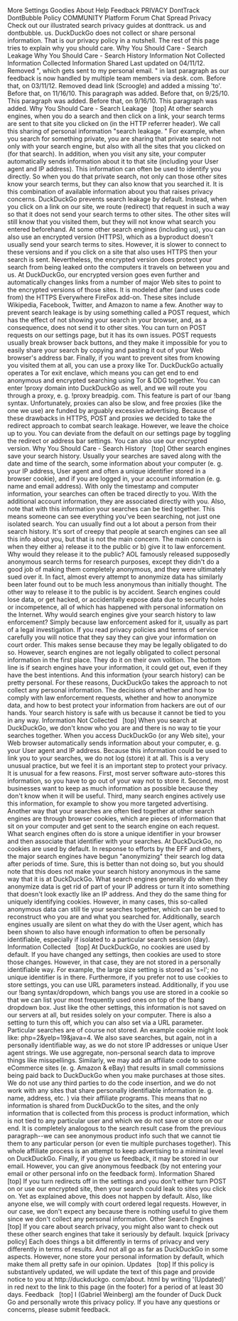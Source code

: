 More Settings Goodies About Help Feedback PRIVACY DontTrack DontBubble Policy COMMUNITY Platform Forum Chat Spread Privacy Check out our illustrated search privacy guides at donttrack. us and dontbubble. us. DuckDuckGo does not collect or share personal information. That is our privacy policy in a nutshell. The rest of this page tries to explain why you should care. Why You Should Care - Search Leakage Why You Should Care - Search History Information Not Collected Information Collected Information Shared Last updated on 04/11/12. Removed ", which gets sent to my personal email. " in last paragraph as our feedback is now handled by multiple team members via desk. com. Before that, on 03/11/12. Removed dead link (Scroogle) and added a missing 'to'. Before that, on 11/16/10. This paragraph was added. Before that, on 9/25/10. This paragraph was added. Before that, on 9/16/10. This paragraph was added. Why You Should Care - Search Leakage   \[top\] At other search engines, when you do a search and then click on a link, your search terms are sent to that site you clicked on (in the HTTP referrer header). We call this sharing of personal information "search leakage. " For example, when you search for something private, you are sharing that private search not only with your search engine, but also with all the sites that you clicked on (for that search). In addition, when you visit any site, your computer automatically sends information about it to that site (including your User agent and IP address). This information can often be used to identify you directly. So when you do that private search, not only can those other sites know your search terms, but they can also know that you searched it. It is this combination of available information about you that raises privacy concerns. DuckDuckGo prevents search leakage by default. Instead, when you click on a link on our site, we route (redirect) that request in such a way so that it does not send your search terms to other sites. The other sites will still know that you visited them, but they will not know what search you entered beforehand. At some other search engines (including us), you can also use an encrypted version (HTTPS), which as a byproduct doesn't usually send your search terms to sites. However, it is slower to connect to these versions and if you click on a site that also uses HTTPS then your search is sent. Nevertheless, the encrypted version does protect your search from being leaked onto the computers it travels on between you and us. At DuckDuckGo, our encrypted version goes even further and automatically changes links from a number of major Web sites to point to the encrypted versions of those sites. It is modeled after (and uses code from) the HTTPS Everywhere FireFox add-on. These sites include Wikipedia, Facebook, Twitter, and Amazon to name a few. Another way to prevent search leakage is by using something called a POST request, which has the effect of not showing your search in your browser, and, as a consequence, does not send it to other sites. You can turn on POST requests on our settings page, but it has its own issues. POST requests usually break browser back buttons, and they make it impossible for you to easily share your search by copying and pasting it out of your Web browser's address bar. Finally, if you want to prevent sites from knowing you visited them at all, you can use a proxy like Tor. DuckDuckGo actually operates a Tor exit enclave, which means you can get end to end anonymous and encrypted searching using Tor & DDG together. You can enter !proxy domain into DuckDuckGo as well, and we will route you through a proxy, e. g. !proxy breadpig. com. This feature is part of our !bang syntax. Unfortunately, proxies can also be slow, and free proxies (like the one we use) are funded by arguably excessive advertising. Because of these drawbacks in HTTPS, POST and proxies we decided to take the redirect approach to combat search leakage. However, we leave the choice up to you. You can deviate from the default on our settings page by toggling the redirect or address bar settings. You can also use our encrypted version. Why You Should Care - Search History   \[top\] Other search engines save your search history. Usually your searches are saved along with the date and time of the search, some information about your computer (e. g. your IP address, User agent and often a unique identifier stored in a browser cookie), and if you are logged in, your account information (e. g. name and email address). With only the timestamp and computer information, your searches can often be traced directly to you. With the additional account information, they are associated directly with you. Also, note that with this information your searches can be tied together. This means someone can see everything you've been searching, not just one isolated search. You can usually find out a lot about a person from their search history. It's sort of creepy that people at search engines can see all this info about you, but that is not the main concern. The main concern is when they either a) release it to the public or b) give it to law enforcement. Why would they release it to the public? AOL famously released supposedly anonymous search terms for research purposes, except they didn't do a good job of making them completely anonymous, and they were ultimately sued over it. In fact, almost every attempt to anonymize data has similarly been later found out to be much less anonymous than initially thought. The other way to release it to the public is by accident. Search engines could lose data, or get hacked, or accidentally expose data due to security holes or incompetence, all of which has happened with personal information on the Internet. Why would search engines give your search history to law enforcement? Simply because law enforcement asked for it, usually as part of a legal investigation. If you read privacy policies and terms of service carefully you will notice that they say they can give your information on court order. This makes sense because they may be legally obligated to do so. However, search engines are not legally obligated to collect personal information in the first place. They do it on their own volition. The bottom line is if search engines have your information, it could get out, even if they have the best intentions. And this information (your search history) can be pretty personal. For these reasons, DuckDuckGo takes the approach to not collect any personal information. The decisions of whether and how to comply with law enforcement requests, whether and how to anonymize data, and how to best protect your information from hackers are out of our hands. Your search history is safe with us because it cannot be tied to you in any way. Information Not Collected   \[top\] When you search at DuckDuckGo, we don't know who you are and there is no way to tie your searches together. When you access DuckDuckGo (or any Web site), your Web browser automatically sends information about your computer, e. g. your User agent and IP address. Because this information could be used to link you to your searches, we do not log (store) it at all. This is a very unusual practice, but we feel it is an important step to protect your privacy. It is unusual for a few reasons. First, most server software auto-stores this information, so you have to go out of your way not to store it. Second, most businesses want to keep as much information as possible because they don't know when it will be useful. Third, many search engines actively use this information, for example to show you more targeted advertising. Another way that your searches are often tied together at other search engines are through browser cookies, which are pieces of information that sit on your computer and get sent to the search engine on each request. What search engines often do is store a unique identifier in your browser and then associate that identifier with your searches. At DuckDuckGo, no cookies are used by default. In response to efforts by the EFF and others, the major search engines have begun "anonymizing" their search log data after periods of time. Sure, this is better than not doing so, but you should note that this does not make your search history anonymous in the same way that it is at DuckDuckGo. What search engines generally do when they anonymize data is get rid of part of your IP address or turn it into something that doesn't look exactly like an IP address. And they do the same thing for uniquely identifying cookies. However, in many cases, this so-called anonymous data can still tie your searches together, which can be used to reconstruct who you are and what you searched for. Additionally, search engines usually are silent on what they do with the User agent, which has been shown to also have enough information to often be personally identifiable, especially if isolated to a particular search session (day). Information Collected   \[top\] At DuckDuckGo, no cookies are used by default. If you have changed any settings, then cookies are used to store those changes. However, in that case, they are not stored in a personally identifiable way. For example, the large size setting is stored as 's=l'; no unique identifier is in there. Furthermore, if you prefer not to use cookies to store settings, you can use URL parameters instead. Additionally, if you use our !bang syntax/dropdown, which bangs you use are stored in a cookie so that we can list your most frequently used ones on top of the !bang dropdown box. Just like the other settings, this information is not saved on our servers at all, but resides solely on your computer. There is also a setting to turn this off, which you can also set via a URL parameter. Particular searches are of course not stored. An example cookie might look like: php=2&yelp=19&java=4. We also save searches, but again, not in a personally identifiable way, as we do not store IP addresses or unique User agent strings. We use aggregate, non-personal search data to improve things like misspellings. Similarly, we may add an affiliate code to some eCommerce sites (e. g. Amazon & eBay) that results in small commissions being paid back to DuckDuckGo when you make purchases at those sites. We do not use any third parties to do the code insertion, and we do not work with any sites that share personally identifiable information (e. g. name, address, etc. ) via their affiliate programs. This means that no information is shared from DuckDuckGo to the sites, and the only information that is collected from this process is product information, which is not tied to any particular user and which we do not save or store on our end. It is completely analogous to the search result case from the previous paragraph--we can see anonymous product info such that we cannot tie them to any particular person (or even tie multiple purchases together). This whole affiliate process is an attempt to keep advertising to a minimal level on DuckDuckGo. Finally, if you give us feedback, it may be stored in our email. However, you can give anonymous feedback (by not entering your email or other personal info on the feedback form). Information Shared   \[top\] If you turn redirects off in the settings and you don't either turn POST on or use our encrypted site, then your search could leak to sites you click on. Yet as explained above, this does not happen by default. Also, like anyone else, we will comply with court ordered legal requests. However, in our case, we don't expect any because there is nothing useful to give them since we don't collect any personal information. Other Search Engines   \[top\] If you care about search privacy, you might also want to check out these other search engines that take it seriously by default. Ixquick \[privacy policy\] Each does things a bit differently in terms of privacy and very differently in terms of results. And not all go as far as DuckDuckGo in some aspects. However, none store your personal information by default, which make them all pretty safe in our opinion. Updates   \[top\] If this policy is substantively updated, we will update the text of this page and provide notice to you at http://duckduckgo. com/about. html by writing '(Updated)' in red next to the link to this page (in the footer) for a period of at least 30 days. Feedback   \[top\] I (Gabriel Weinberg) am the founder of Duck Duck Go and personally wrote this privacy policy. If you have any questions or concerns, please submit feedback.